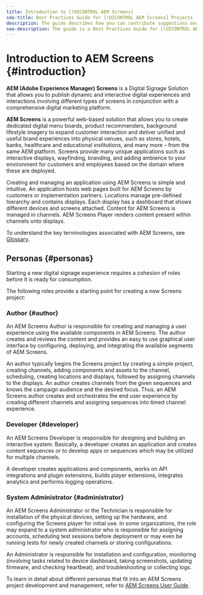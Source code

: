 ```yaml
---
title: Introduction to [!UICONTROL AEM Screens]
seo-title: Best Practices Guide for [!UICONTROL AEM Screens] Projects
description: The guide describes how you can contribute suggestions and additions to the Adobe documentation site.
seo-description: The guide is a Best Practices Guide for [!UICONTROL AEM Screens] Projects
---
```


# Introduction to AEM Screens {#introduction}

**AEM (Adobe Experience Manager) Screens** is a Digital Signage Solution that allows you to publish dynamic and interactive digital experiences and interactions involving different types of screens in conjunction with a comprehensive digital marketing platform.

**AEM Screens** is a powerful web-based solution that allows you to create dedicated digital menu boards, product recommenders, background lifestyle imagery to expand customer interaction and deliver unified and useful brand experiences into physical venues, such as stores, hotels, banks, healthcare and educational institutions, and many more – from the same AEM platform. Screens provide many unique applications such as interactive displays, wayfinding, branding, and adding ambience to your environment for customers and employees based on the domain where these are deployed.

Creating and managing an application using AEM Screens is simple and intuitive. An application hosts web pages built for AEM Screens by customers or implementation partners. Locations manage pre-defined hierarchy and contains displays. Each display has a dashboard that shows different devices and screens attached. Content for AEM Screens is managed in channels. AEM Screens Player renders content present within channels onto displays.

To understand the key terminologies associated with AEM Screens, see [Glossary](https://helpx.adobe.com/experience-manager/6-5/screens/using/screens-glossary.html).

## Personas {#personas}

Starting a new digital signage experience requires a cohesion of roles before it is ready for consumption. 

The following roles provide a starting point for creating a new Screens project:

### Author {#author}

An AEM Screens Author is responsible for creating and managing a user experience using the available components in AEM Screens. The author creates and reviews the content and provides an easy to use graphical user interface by configuring, deploying, and integrating the available segments of AEM Screens.

An author typically begins the Screens project by creating a simple project, creating channels, adding components and assets to the channel, scheduling, creating locations and displays, followed by assigning channels to the displays. An author creates channels from the given sequences and knows the campaign audience and the desired focus. Thus, an AEM Screens author creates and orchestrates the end user experience by creating different channels and assigning sequences into timed channel experience.

### Developer {#developer}

An AEM Screens Developer is responsible for designing and building an interactive system. Basically, a developer creates an application and creates content sequences or to develop apps or sequences which may be utilized for multiple channels.

A developer creates applications and components, works on API integrations and plugin extensions, builds player extensions, integrates analytics and performs logging operations.

### System Administrator {#administrator}

An AEM Screens Administrator or the Technician is responsible for installation of the physical devices, setting up the hardware, and configuring the Screens player for initial use. In some organizations, the role may expand to a system administrator who is responsible for assigning accounts, scheduling test sessions before deployment or may even be running tests for newly created channels or storing configurations. 

An Administrator is responsible for installation and configuration, monitoring (involving tasks related to device dashboard, taking screenshots, updating firmware, and checking heartbeat), and troubleshooting or collecting logs.


To learn in detail about different personas that fit into an AEM Screens project development and management, refer to [AEM Screens User Guide](https://helpx.adobe.com/experience-manager/6-5/screens/user-guide.html).
